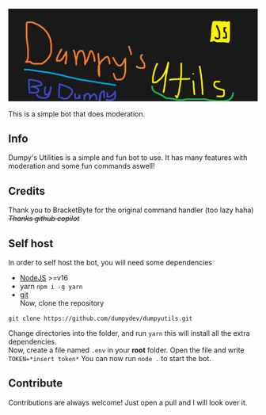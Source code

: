 ![banner](https://github.com/dumpydev/dumpyutils/blob/master/dumpyutils.png?raw=true)

This is a simple bot that does moderation. 

## Info

Dumpy's Utilities is a simple and fun bot to use. It has many features with moderation and some fun commands aswell!

## Credits
Thank you to BracketByte for the original command handler (too lazy haha)     
~~*Thanks github copilot*~~

## Self host
In order to self host the bot, you will need some dependencies
- [NodeJS](https://nodejs.org) >=v16    
- yarn `npm i -g yarn`      
- [git](https://git-scm.com)  
Now, clone the repository
```
git clone https://github.com/dumpydev/dumpyutils.git
```  
Change directories into the folder, and run `yarn` this will install all the extra dependencies.    
Now, create a file named `.env` in your **root** folder. Open the file and write ```TOKEN=*insert token*```
You can now run `node .` to start the bot. 
## Contribute
Contributions are always welcome!
Just open a pull and I will look over it.

